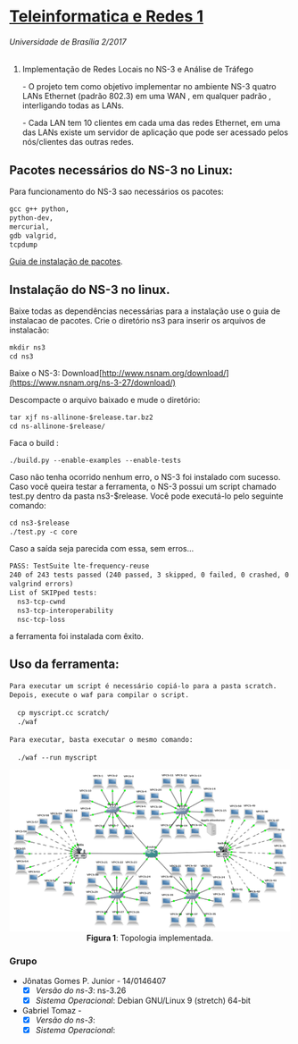 # [Teleinformatica e Redes 1](https://github.com/jonataasgoomes/Projeto-Teleinformatica-e-Redes-1)
###### Universidade de Brasília 2/2017
1.  Implementação de Redes Locais no NS-3 e Análise de Tráfego
    <p>- O projeto tem como objetivo implementar no ambiente NS-3 quatro LANs Ethernet (padrão 802.3) em uma WAN , em qualquer padrão , interligando todas as LANs.</p>
    <p>- Cada LAN tem 10 clientes em cada uma das redes Ethernet, em uma das LANs existe um servidor de aplicação que pode ser acessado pelos nós/clientes das outras redes.</p>

## Pacotes necessários do NS-3 no Linux:
 Para funcionamento do NS-3 sao necessários os pacotes:
 ```
 gcc g++ python,
 python-dev,
 mercurial,
 gdb valgrid,
 tcpdump
 ```
   [Guia de instalação de pacotes](https://www.nsnam.org/wiki/Installation#Prerequisites).

 ## Instalação do NS-3 no linux.

  Baixe todas as dependências necessárias para a instalação use o guia de instalacao de pacotes.
  Crie o diretório ns3 para inserir os arquivos de instalacão:

    mkdir ns3
    cd ns3

  Baixe o NS-3: Download[http://www.nsnam.org/download/](https://www.nsnam.org/ns-3-27/download/)
  <p>Descompacte o arquivo baixado e mude o diretório:</p>

    tar xjf ns-allinone-$release.tar.bz2
    cd ns-allinone-$release/

  Faca o build :

    ./build.py --enable-examples --enable-tests
  Caso não tenha ocorrido nenhum erro, o NS-3 foi instalado com sucesso. Caso você queira testar a ferramenta, o NS-3 possui um script chamado test.py dentro da pasta ns3-$release. Você pode executá-lo pelo seguinte comando:

    cd ns3-$release
    ./test.py -c core

  Caso a saída seja parecida com essa, sem erros...

    PASS: TestSuite lte-frequency-reuse
    240 of 243 tests passed (240 passed, 3 skipped, 0 failed, 0 crashed, 0 valgrind errors)
    List of SKIPped tests:
      ns3-tcp-cwnd
      ns3-tcp-interoperability
      nsc-tcp-loss

  a ferramenta foi instalada com êxito.

## Uso da ferramenta:

    Para executar um script é necessário copiá-lo para a pasta scratch. Depois, execute o waf para compilar o script.

      cp myscript.cc scratch/
      ./waf

    Para executar, basta executar o mesmo comando:

      ./waf --run myscript

<p align="center">
  <img src="topologia_rede1.png">
  <br>
  <t><b>Figura 1</b>: Topologia implementada.</t>
  <br>
</p>

### Grupo
* Jônatas Gomes P. Junior  - 14/0146407
  - [X] _Versão do ns-3_: ns-3.26
  - [X] _Sistema Operacional_: Debian GNU/Linux 9 (stretch) 64-bit
* Gabriel Tomaz -
  - [X] _Versão do ns-3_:
  - [X] _Sistema Operacional_:
